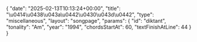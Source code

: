 {
    "date": "2025-02-13T10:13:24+00:00",
    "title": "\u0414\u0438\u043a\u0442\u0430\u043d\u0442",
    "type": "miscellaneous",
    "layout": "songpage",
    "params": {
        "id": "diktant",
        "tonality": "Am",
        "year": "1994",
        "chordsStartAt": 60,
        "textFinishAtLine": 44
    }
}